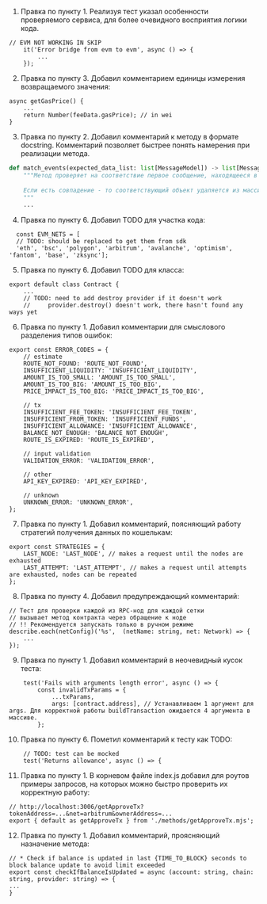 1) Правка по пункту 1. Реализуя тест указал особенности проверяемого сервиса, для более очевидного восприятия логики
   кода.

```
// EVM NOT WORKING IN SKIP
    it('Error bridge from evm to evm', async () => {
        ...
    });

```

2) Правка по пункту 3. Добавил комментарием единицы измерения возвращаемого значения:

```
async getGasPrice() {
    ...
    return Number(feeData.gasPrice); // in wei
}
```

3) Правка по пункту 2. Добавил комментарий к методу в формате docstring.
   Комментарий позволяет быстрее понять намерения при реализации метода.

```python
def match_events(expected_data_list: list[MessageModel]) -> list[MessageModel]:
    """Метод проверяет на соответствие первое сообщение, находящееся в очереди сообщений полученных сокетом.
    
    Если есть совпадение - то соответствующий объект удаляется из массива ожидаемых сообщений.
    """
    ...
```

4) Правка по пункту 6. Добавил TODO для участка кода:

``` 
  const EVM_NETS = [
  // TODO: should be replaced to get them from sdk
  'eth', 'bsc', 'polygon', 'arbitrum', 'avalanche', 'optimism', 'fantom', 'base', 'zksync']; 
```

5) Правка по пункту 6. Добавил TODO для класса:

``` 
export default class Contract {
    ...
    // TODO: need to add destroy provider if it doesn't work
    //     provider.destroy() doesn't work, there hasn't found any ways yet 
```

6) Правка по пункту 1. Добавил комментарии для смыслового разделения типов ошибок:

```
export const ERROR_CODES = {
    // estimate
    ROUTE_NOT_FOUND: 'ROUTE_NOT_FOUND',
    INSUFFICIENT_LIQUIDITY: 'INSUFFICIENT_LIQUIDITY',
    AMOUNT_IS_TOO_SMALL: 'AMOUNT_IS_TOO_SMALL',
    AMOUNT_IS_TOO_BIG: 'AMOUNT_IS_TOO_BIG',
    PRICE_IMPACT_IS_TOO_BIG: 'PRICE_IMPACT_IS_TOO_BIG',
    
    // tx
    INSUFFICIENT_FEE_TOKEN: 'INSUFFICIENT_FEE_TOKEN',
    INSUFFICIENT_FROM_TOKEN: 'INSUFFICIENT_FUNDS',
    INSUFFICIENT_ALLOWANCE: 'INSUFFICIENT_ALLOWANCE',
    BALANCE_NOT_ENOUGH: 'BALANCE_NOT_ENOUGH',
    ROUTE_IS_EXPIRED: 'ROUTE_IS_EXPIRED',
    
    // input validation
    VALIDATION_ERROR: 'VALIDATION_ERROR',

    // other
    API_KEY_EXPIRED: 'API_KEY_EXPIRED',
    
    // unknown
    UNKNOWN_ERROR: 'UNKNOWN_ERROR',
};
```

7) Правка по пункту 1. Добавил комментарий, поясняющий работу стратегий получения данных по кошелькам:

```
export const STRATEGIES = {
    LAST_NODE: 'LAST_NODE', // makes a request until the nodes are exhausted
    LAST_ATTEMPT: 'LAST_ATTEMPT', // makes a request until attempts are exhausted, nodes can be repeated
};
```

8) Правка по пункту 4. Добавил предупреждающий комментарий:

```
// Тест для проверки каждой из RPC-нод для каждой сетки
// вызывает метод контракта через обращение к ноде
// !! Рекомендуется запускать только в ручном режиме
describe.each(netConfig)('%s',  (netName: string, net: Network) => {
    ...
});

```

9) Правка по пункту 1. Добавил комментарий в неочевидный кусок теста:

```
    test('Fails with arguments length error', async () => {
        const invalidTxParams = {
            ...txParams,
            args: [contract.address], // Устанавливаем 1 аргумент для args. Для корректной работы buildTransaction ожидается 4 аргумента в массиве.
        };
```

10) Правка по пункту 6. Пометил комментарий к тесту как TODO:

```
    // TODO: test can be mocked
    test('Returns allowance', async () => {
```

11) Правка по пункту 1. В корневом файле index.js добавил для роутов примеры запросов, на которых можно быстро проверить
    их корректную работу:

```
// http://localhost:3006/getApproveTx?tokenAddress=...&net=arbitrum&ownerAddress=...
export { default as getApproveTx } from './methods/getApproveTx.mjs';
```

12) Правка по пункту 1. Добавил комментарий, проясняющий назначение метода:

```
// * Check if balance is updated in last {TIME_TO_BLOCK} seconds to block balance update to avoid limit exceeded
export const checkIfBalanceIsUpdated = async (account: string, chain: string, provider: string) => {
...
}
```